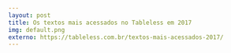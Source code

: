 ```yaml
---
layout: post
title: Os textos mais acessados no Tableless em 2017
img: default.png
externo: https://tableless.com.br/textos-mais-acessados-2017/
---
```

